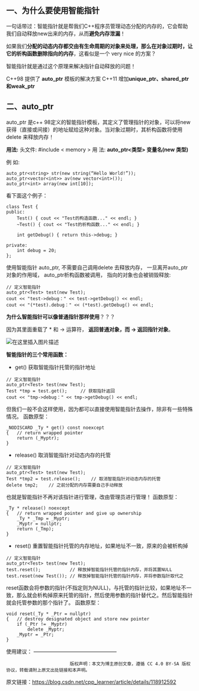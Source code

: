 ## 一、为什么要使用智能指针

一句话带过：智能指针就是帮我们C++程序员管理动态分配的内存的，它会帮助我们自动释放new出来的内存，从而**避免内存泄漏**！

如果我们**分配的动态内存都交由有生命周期的对象来处理，那么在对象过期时，让它的析构函数删除指向的内存**，这看似是一个 very nice 的方案？

智能指针就是通过这个原理来解决指针自动释放的问题！

C++98 提供了 **auto_ptr** 模板的解决方案
C++11 增加**unique_ptr、shared_ptr 和weak_ptr**

## 二、auto_ptr
auto_ptr 是c++ 98定义的智能指针模板，其定义了管理指针的对象，可以将new 获得（直接或间接）的地址赋给这种对象。当对象过期时，其析构函数将使用delete 来释放内存！

**用法:**
头文件: #include < memory >
用 法: **auto_ptr<类型> 变量名(new 类型)**

例 如:
```
auto_ptr<string> str(new string(“Hello World!”));
auto_ptr<vector<int>> av(new vector<int>());
auto_ptr<int> array(new int[10]);
```

看下面这个例子：

```
class Test {
public:
	Test() { cout << "Test的构造函数..." << endl; }
	~Test() { cout << "Test的析构函数..." << endl; }

	int getDebug() { return this->debug; }

private:
	int debug = 20;
};
```
使用智能指针 auto_ptr, 不需要自己调用delete 去释放内存， 一旦离开auto_ptr 对象的作用域， auto_ptr析构函数被调用， 指向的对象也会被销毁释放:
```
// 定义智能指针
auto_ptr<Test> test(new Test);
cout << "test->debug：" << test->getDebug() << endl;
cout << "(*test).debug：" << (*test).getDebug() << endl;
```

**为什么智能指针可以像普通指针那样使用**？？？  

因为其里面重载了 * 和 -> 运算符， **返回普通对象，而 -> 返回指针对象**。

![在这里插入图片描述](https://img-blog.csdnimg.cn/20210720090724526.png?x-oss-process=image/watermark,type_ZmFuZ3poZW5naGVpdGk,shadow_10,text_aHR0cHM6Ly9ibG9nLmNzZG4ubmV0L2NwcF9sZWFybmVy,size_16,color_FFFFFF,t_70#pic_center)


**智能指针的三个常用函数：**

- get() 获取智能指针托管的指针地址

```
// 定义智能指针
auto_ptr<Test> test(new Test);
Test *tmp = test.get();		// 获取指针返回
cout << "tmp->debug：" << tmp->getDebug() << endl;
```

但我们一般不会这样使用，因为都可以直接使用智能指针去操作，除非有一些特殊情况。
函数原型：
```
_NODISCARD _Ty * get() const noexcept
{	// return wrapped pointer
	return (_Myptr);
}
```

- release() 取消智能指针对动态内存的托管
```
// 定义智能指针
auto_ptr<Test> test(new Test);
Test *tmp2 = test.release();	// 取消智能指针对动态内存的托管
delete tmp2;	// 之前分配的内存需要自己手动释放
```

也就是智能指针不再对该指针进行管理，改由管理员进行管理！
函数原型：
```
_Ty * release() noexcept
{	// return wrapped pointer and give up ownership
	_Ty * _Tmp = _Myptr;
	_Myptr = nullptr;
	return (_Tmp);
}
```

- reset() 重置智能指针托管的内存地址，如果地址不一致，原来的会被析构掉
```
// 定义智能指针
auto_ptr<Test> test(new Test);
test.reset();			// 释放掉智能指针托管的指针内存，并将其置NULL
test.reset(new Test());	// 释放掉智能指针托管的指针内存，并将参数指针取代之
```

reset函数会将参数的指针(不指定则为NULL)，与托管的指针比较，如果地址不一致，那么就会析构掉原来托管的指针，然后使用参数的指针替代之。然后智能指针就会托管参数的那个指针了。
函数原型：
```
void reset(_Ty * _Ptr = nullptr)
{	// destroy designated object and store new pointer
	if (_Ptr != _Myptr)
		delete _Myptr;
	_Myptr = _Ptr;
}
```

使用建议：
————————————————

                            版权声明：本文为博主原创文章，遵循 CC 4.0 BY-SA 版权协议，转载请附上原文出处链接和本声明。
                        
原文链接：https://blog.csdn.net/cpp_learner/article/details/118912592
<!--stackedit_data:
eyJoaXN0b3J5IjpbMTY0NjQ1ODQ4MCwtMTMxNTI0NDExMSwtMT
U5NzgzMjI3MCw3MzA5OTgxMTZdfQ==
-->